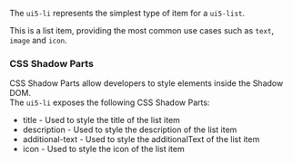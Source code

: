 The <code>ui5-li</code> represents the simplest type of item for a <code>ui5-list</code>.

This is a list item, providing the most common use cases such as <code>text</code>, <code>image</code> and <code>icon</code>.

<h3>CSS Shadow Parts</h3>

<ui5-link target="_blank" href="https://developer.mozilla.org/en-US/docs/Web/CSS/::part">CSS Shadow Parts</ui5-link> allow developers to style elements inside the Shadow DOM. <br /> The <code>ui5-li</code> exposes the following CSS Shadow Parts: <ul> <li>title - Used to style the title of the list item</li> <li>description - Used to style the description of the list item</li> <li>additional-text - Used to style the additionalText of the list item</li> <li>icon - Used to style the icon of the list item</li> </ul>